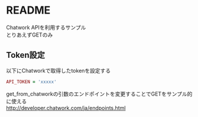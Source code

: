 # README

Chatwork APIを利用するサンプル  
とりあえずGETのみ

## Token設定

以下にChatworkで取得したtokenを設定する

```app/controllers/chatwork_controller.rb
API_TOKEN = 'xxxxx'
```

get_from_chatworkの引数のエンドポイントを変更することでGETをサンプル的に使える  
http://developer.chatwork.com/ja/endpoints.html
